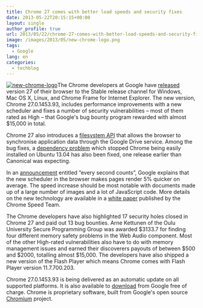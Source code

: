 ```yaml
---
title: Chrome 27 comes with better load speeds and security fixes
date: 2013-05-22T20:15:15+00:00
layout: single
author_profile: true
url: 2013/05/22/chrome-27-comes-with-better-load-speeds-and-security-fixes/
image: /images/2013/05/new-chrome-logo.png
tags:
  - Google
lang: en
categories: 
  - techblog
---
```

[![new-chrome-logo](/images/2013/05/new-chrome-logo.png)](/images/2013/05/new-chrome-logo.png)The Chrome developers at Google have [released](http://googlechromereleases.blogspot.co.uk/2013/05/stable-channel-release.html) version 27 of their browser to the Stable release channel for Windows, Mac OS X, Linux, and Chrome Frame for Internet Explorer. The new version, Chrome 27.0.1453.93, includes performance improvements with a new scheduler and fixes a number of security vulnerabilities – most of them rated as High – that Google's bug bounty program rewarded with almost $15,000 in total.

Chrome 27 also introduces a [filesystem API](http://developer.chrome.com/trunk/apps/app_storage.html) that allows the browser to synchronise application data through the Google Drive service. Among the bug fixes, a [dependency problem](https://code.google.com/p/chromium/issues/detail?id=226002) which stopped Chrome being easily installed on Ubuntu 13.04 has also been fixed, one release earlier than Canonical was expecting.

In an [announcement](http://chrome.blogspot.de/2013/05/every-second-counts.html) entitled “every second counts”, Google explains that the new scheduler in the browser makes pages render 5% quicker on average. The speed increase should be most notable with documents made up of a large number of images and a lot of JavaScript code. More details on the new technology are available in a [white paper](https://docs.google.com/document/d/1JQZXrONw1RrjrdD_Z9jq1ZKsHguh8UVGHY_MZgE63II/preview?pli=1) published by the Chrome Speed Team.

The Chrome developers have also highlighted 17 security holes closed in Chrome 27 and paid out 13 bug bounties. Arne Kettunen of the Oulu University Secure Programming Group was awarded $3133.7 for finding four different memory safety problems in the Web Audio component. Most of the other High-rated vulnerabilities also have to do with memory management issues and earned their discoverers payouts of between $500 and $2000, totalling almost $15,000. The developers have also shipped a new version of the Flash Player which means Chrome comes with Flash Player version 11.7.700.203.

Chrome 27.0.1453.93 is being delivered as an automatic update on all supported platforms. It is also available to [download](https://www.google.com/intl/en/chrome/browser/) from Google free of charge. Chrome is proprietary software, built from Google's open source [Chromium](http://www.chromium.org/) project.
